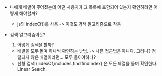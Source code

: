 - 나에게 배열이 주어졌는데 어떤 사용자가 그 목록에 포함되어 있는지 확인하려면 어떻게 해야할까?

  - js의 indexOf()를 사용 -> 이것도 검색 알고리즘으로 작동

- 검색 알고리즘이란?
  1. 어떻게 검색을 할까?
  - 배열을 모두 돌며 하나씩 확인하는 방법. -> 나쁜 접근법은 아니다. 그러나? 정렬되지 않은 배열이라면... 모두 돌아야하나?
  - 선형 검색 (indexOf,includes,find,findIndex) 은 모든 배열을 돌며 확인한다. Linear Search.
